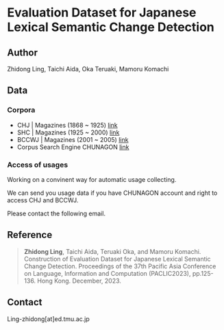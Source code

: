 # Evaluation Dataset for Japanese Lexical Semantic Change Detection

## Author
Zhidong Ling, Taichi Aida, Oka Teruaki, Mamoru Komachi

## Data

### Corpora
* CHJ | Magazines (1868 ~ 1925) [link](https://clrd.ninjal.ac.jp/chj/overview-en.html)
* SHC | Magazines (1925 ~ 2000) [link](https://clrd.ninjal.ac.jp/shc/index.html)
* BCCWJ | Magazines (2001 ~ 2005) [link](https://clrd.ninjal.ac.jp/bccwj/en/index.html)
* Corpus Search Engine CHUNAGON [link](https://chunagon.ninjal.ac.jp/)

### Access of usages
Working on a convinent way for automatic usage collecting.

We can send you usage data if you have CHUNAGON account and right to access CHJ and BCCWJ.

Please contact the following email.
## Reference
> **Zhidong Ling**,  Taichi Aida, Teruaki Oka, and Mamoru Komachi. Construction of Evaluation Dataset for Japanese Lexical Semantic Change Detection. Proceedings of the 37th Pacific Asia Conference on Language, Information and Computation (PACLIC2023), pp.125-136. Hong Kong. December, 2023.

## Contact
Ling-zhidong[at]ed.tmu.ac.jp
